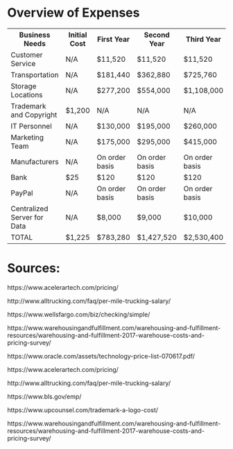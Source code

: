 # Overview of Expenses

<table>
  <tr>
    <th> Business Needs </th>
    <th> Initial Cost </th>
    <th> First Year </th>
    <th> Second Year </th>
    <th> Third Year </th>
  </tr>
  
  <tr>
    <td> Customer Service </td>
    <td> N/A </td>
    <td> $11,520 </td>
    <td> $11,520 </td>
    <td> $11,520 </td>
  </tr>
  
  <tr>
    <td> Transportation </td>
    <td> N/A </td>
    <td> $181,440 </td>
    <td> $362,880 </td>
    <td> $725,760 </td>
  </tr>
  
  <tr>
    <td> Storage Locations </td>
    <td> N/A </td>
    <td> $277,200 </td>
    <td> $554,000 </td>
    <td> $1,108,000 </td>
  </tr>
  
  <tr>
    <td> Trademark and Copyright </td>
    <td> $1,200 </td>
    <td> N/A </td>
    <td> N/A </td>
    <td> N/A </td>
  </tr>
  
  <tr>
    <td> IT Personnel </td>
    <td> N/A </td>
    <td> $130,000 </td>
    <td> $195,000 </td>
    <td> $260,000 </td>
  </tr>
  
  <tr>
    <td> Marketing Team </td>
    <td> N/A </td>
    <td> $175,000 </td>
    <td> $295,000 </td>
    <td> $415,000 </td>
  </tr>
  
  <tr>
    <td> Manufacturers </td>
    <td> N/A </td>
    <td> On order basis </td>
    <td> On order basis </td>
    <td> On order basis </td>
  </tr>
  
  <tr>
    <td> Bank </td>
    <td> $25 </td>
    <td> $120 </td>
    <td> $120 </td>
    <td> $120 </td>
  </tr>
  
  <tr>
    <td> PayPal </td>
    <td> N/A </td>
    <td> On order basis </td>
    <td> On order basis </td>
    <td> On order basis </td>
  </tr>
  
  <tr>
    <td> Centralized Server for Data </td>
    <td> N/A </td>
    <td> $8,000 </td>
    <td> $9,000 </td>
    <td> $10,000 </td>
  </tr>
  
  <tr>
    <td> TOTAL </td>
    <td> $1,225 </td>
    <td> $783,280 </td>
    <td> $1,427,520 </td>
    <td> $2,530,400 </td>
  </tr>
  
</table>

<h1> Sources: </h1>
<p>https://www.acelerartech.com/pricing/</p>
<p>http://www.alltrucking.com/faq/per-mile-trucking-salary/</p>
<p>https://www.wellsfargo.com/biz/checking/simple/</p>
<p>https://www.warehousingandfulfillment.com/warehousing-and-fulfillment-resources/warehousing-and-fulfillment-2017-warehouse-costs-and-pricing-survey/</p>
<p>https://www.oracle.com/assets/technology-price-list-070617.pdf/</p>
<p>https://www.acelerartech.com/pricing/</p>
<p>http://www.alltrucking.com/faq/per-mile-trucking-salary/</p>
<p>https://www.bls.gov/emp/</p>
<p>https://www.upcounsel.com/trademark-a-logo-cost/</p>
<p>https://www.warehousingandfulfillment.com/warehousing-and-fulfillment-resources/warehousing-and-fulfillment-2017-warehouse-costs-and-pricing-survey/</p>
